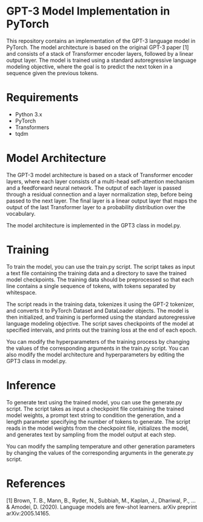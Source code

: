 # GPT-3 Model Implementation in PyTorch
This repository contains an implementation of the GPT-3 language model in PyTorch. The model architecture is based on the original GPT-3 paper [1] and consists of a stack of Transformer encoder layers, followed by a linear output layer. The model is trained using a standard autoregressive language modeling objective, where the goal is to predict the next token in a sequence given the previous tokens.

# Requirements
* Python 3.x
* PyTorch
* Transformers
* tqdm

# Model Architecture
The GPT-3 model architecture is based on a stack of Transformer encoder layers, where each layer consists of a multi-head self-attention mechanism and a feedforward neural network. The output of each layer is passed through a residual connection and a layer normalization step, before being passed to the next layer. The final layer is a linear output layer that maps the output of the last Transformer layer to a probability distribution over the vocabulary.

The model architecture is implemented in the GPT3 class in model.py.

# Training
To train the model, you can use the train.py script. The script takes as input a text file containing the training data and a directory to save the trained model checkpoints. The training data should be preprocessed so that each line contains a single sequence of tokens, with tokens separated by whitespace.

The script reads in the training data, tokenizes it using the GPT-2 tokenizer, and converts it to PyTorch Dataset and DataLoader objects. The model is then initialized, and training is performed using the standard autoregressive language modeling objective. The script saves checkpoints of the model at specified intervals, and prints out the training loss at the end of each epoch.

You can modify the hyperparameters of the training process by changing the values of the corresponding arguments in the train.py script. You can also modify the model architecture and hyperparameters by editing the GPT3 class in model.py.

# Inference
To generate text using the trained model, you can use the generate.py script. The script takes as input a checkpoint file containing the trained model weights, a prompt text string to condition the generation, and a length parameter specifying the number of tokens to generate. The script reads in the model weights from the checkpoint file, initializes the model, and generates text by sampling from the model output at each step.

You can modify the sampling temperature and other generation parameters by changing the values of the corresponding arguments in the generate.py script.

# References
[1] Brown, T. B., Mann, B., Ryder, N., Subbiah, M., Kaplan, J., Dhariwal, P., ... & Amodei, D. (2020). Language models are few-shot learners. arXiv preprint arXiv:2005.14165.
